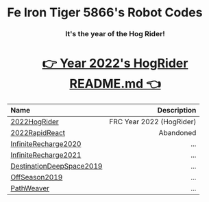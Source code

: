 # Fe Iron Tiger 5866's Robot Codes

<h3 align="center">It's the year of the Hog Rider!</h3>
<h1 align="center"><b><a href="2022HogRider/README.md">👉 Year 2022's HogRider README.md 👈</a></b></h1>

| Name | Description |
| :--- | ----------: |
| [2022HogRider] | FRC Year 2022 (HogRider) |
| [2022RapidReact] | Abandoned |
| [InfiniteRecharge2020] | ... |
| [InfiniteRecharge2021] | ... |
| [DestinationDeepSpace2019] | ... |
| [OffSeason2019] | ...
| [PathWeaver] | ... |

[2022HogRider]: 2022HogRider/README.md
[2022RapidReact]: 2022RapidReact
[InfiniteRecharge2020]: InfiniteRecharge2020
[InfiniteRecharge2021]: InfiniteRecharge2021
[DestinationDeepSpace2019]: DestinationDeepSpace2019
[OffSeason2019]: OffSeason2019
[PathWeaver]: PathWeaver